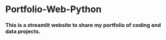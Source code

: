 # Portfolio-Web-Python
### This is a streamlit website to share my portfolio of coding and data projects.
